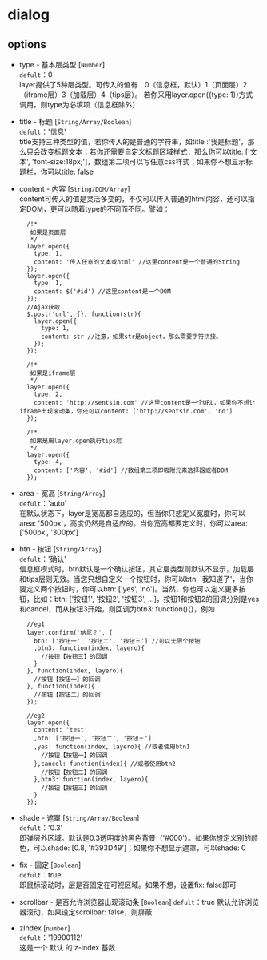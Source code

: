 # dialog

## options

* type - 基本层类型 [`Number`]  
`defult`：0  
layer提供了5种层类型。可传入的值有：0（信息框，默认）1（页面层）2（iframe层）3（加载层）4（tips层）。 若你采用layer.open({type: 1})方式调用，则type为必填项（信息框除外）
  
* title - 标题 [`String/Array/Boolean`]  
`defult`：'信息'  
title支持三种类型的值，若你传入的是普通的字符串，如title :'我是标题'，那么只会改变标题文本；若你还需要自定义标题区域样式，那么你可以title: ['文本', 'font-size:18px;']，数组第二项可以写任意css样式；如果你不想显示标题栏，你可以title: false

* content - 内容 [`String/DOM/Array`]  
content可传入的值是灵活多变的，不仅可以传入普通的html内容，还可以指定DOM，更可以随着type的不同而不同。譬如：

        /!*
         如果是页面层
         */
        layer.open({
          type: 1, 
          content: '传入任意的文本或html' //这里content是一个普通的String
        });
        layer.open({
          type: 1,
          content: $('#id') //这里content是一个DOM
        });
        //Ajax获取
        $.post('url', {}, function(str){
          layer.open({
            type: 1,
            content: str //注意，如果str是object，那么需要字符拼接。
          });
        });
        
        /!*
         如果是iframe层
         */
        layer.open({
          type: 2, 
          content: 'http://sentsin.com' //这里content是一个URL，如果你不想让iframe出现滚动条，你还可以content: ['http://sentsin.com', 'no']
        }); 
        
        /!*
         如果是用layer.open执行tips层
         */
        layer.open({
          type: 4,
          content: ['内容', '#id'] //数组第二项即吸附元素选择器或者DOM
        });        

* area - 宽高 [`String/Array`]  
`defult`：'auto'  
在默认状态下，layer是宽高都自适应的，但当你只想定义宽度时，你可以area: '500px'，高度仍然是自适应的。当你宽高都要定义时，你可以area: ['500px', '300px']



* btn - 按钮 [`String/Array`]  
`defult`：'确认'  
信息框模式时，btn默认是一个确认按钮，其它层类型则默认不显示，加载层和tips层则无效。当您只想自定义一个按钮时，你可以btn: '我知道了'，当你要定义两个按钮时，你可以btn: ['yes', 'no']。当然，你也可以定义更多按钮，比如：btn: ['按钮1', '按钮2', '按钮3', …]，按钮1和按钮2的回调分别是yes和cancel，而从按钮3开始，则回调为btn3: function(){}，例如

        //eg1     
        layer.confirm('纳尼？', {
          btn: ['按钮一', '按钮二', '按钮三'] //可以无限个按钮
          ,btn3: function(index, layero){
            //按钮【按钮三】的回调
          }
        }, function(index, layero){
          //按钮【按钮一】的回调
        }, function(index){
          //按钮【按钮二】的回调
        });
        
        //eg2
        layer.open({
          content: 'test'
          ,btn: ['按钮一', '按钮二', '按钮三']
          ,yes: function(index, layero){ //或者使用btn1
            //按钮【按钮一】的回调
          },cancel: function(index){ //或者使用btn2
            //按钮【按钮二】的回调
          },btn3: function(index, layero){
            //按钮【按钮三】的回调
          }
        });
      
* shade - 遮罩 [`String/Array/Boolean`]  
`defult`：'0.3'  
即弹层外区域。默认是0.3透明度的黑色背景（'#000'）。如果你想定义别的颜色，可以shade: [0.8, '#393D49']；如果你不想显示遮罩，可以shade: 0

* fix - 固定 [`Boolean`]  
`defult`：true  
即鼠标滚动时，层是否固定在可视区域。如果不想，设置fix: false即可

* scrollbar - 是否允许浏览器出现滚动条 [`Boolean`]
`defult`：true
    默认允许浏览器滚动，如果设定scrollbar: false，则屏蔽
        
* zIndex [`number`]  
  `defult`：'19900112'  
  这是一个 默认 的 z-index 基数